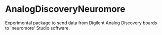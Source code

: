 # AnalogDiscoveryNeuromore
Experimental package to send data from Digilent Analog Discovery boards to 'neuromore' Studio software.
